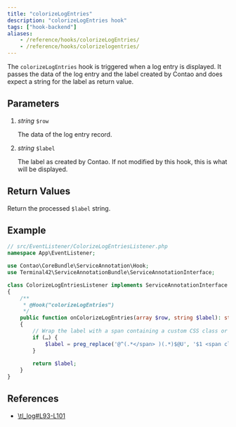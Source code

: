 ```yaml
---
title: "colorizeLogEntries"
description: "colorizeLogEntries hook"
tags: ["hook-backend"]
aliases:
    - /reference/hooks/colorizeLogEntries/
    - /reference/hooks/colorizelogentries/
---
```



The `colorizeLogEntries` hook is triggered when a log entry is displayed. It passes 
the data of the log entry and the label created by Contao and does expect 
a string for the label as return value.

## Parameters

1. *string* `$row`

    The data of the log entry record.

2. *string* `$label`

    The label as created by Contao. If not modified by this hook, this
    is what will be displayed.


## Return Values

Return the processed `$label` string.


## Example

```php
// src/EventListener/ColorizeLogEntriesListener.php
namespace App\EventListener;

use Contao\CoreBundle\ServiceAnnotation\Hook;
use Terminal42\ServiceAnnotationBundle\ServiceAnnotationInterface;

class ColorizeLogEntriesListener implements ServiceAnnotationInterface
{
    /**
     * @Hook("colorizeLogEntries")
     */
    public function onColorizeLogEntries(array $row, string $label): string
    {
        // Wrap the label with a span containing a custom CSS class or style attributes
        if (…) {
            $label = preg_replace('@^(.*</span> )(.*)$@U', '$1 <span class="tl_purple">$2</span>', $label);
        }
        
        return $label;
    }
}
```


## References

* [\tl_log#L93-L101](https://github.com/contao/contao/blob/4.7.6/core-bundle/src/Resources/contao/dca/tl_log.php#L168-L177)
